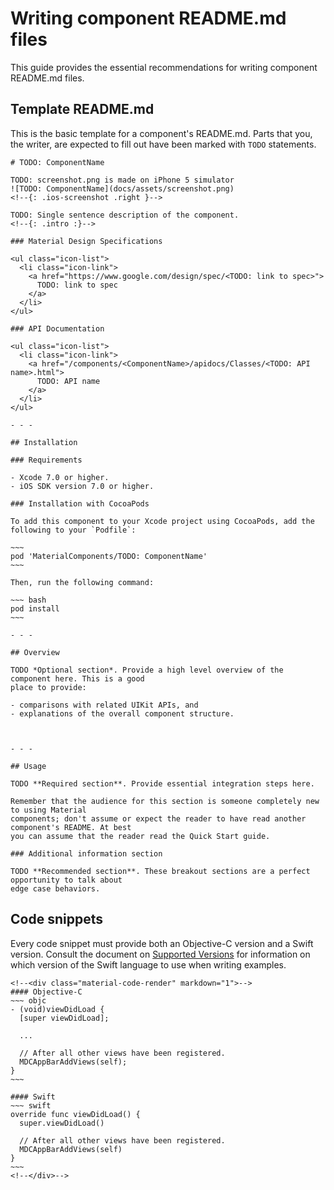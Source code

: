 # Writing component README.md files

This guide provides the essential recommendations for writing component README.md files.

## Template README.md

This is the basic template for a component's README.md. Parts that you, the writer, are expected to
fill out have been marked with `TODO` statements.


    # TODO: ComponentName

    TODO: screenshot.png is made on iPhone 5 simulator
    ![TODO: ComponentName](docs/assets/screenshot.png)
    <!--{: .ios-screenshot .right }-->

    TODO: Single sentence description of the component.
    <!--{: .intro :}-->

    ### Material Design Specifications

    <ul class="icon-list">
      <li class="icon-link">
        <a href="https://www.google.com/design/spec/<TODO: link to spec>">
          TODO: link to spec
        </a>
      </li>
    </ul>

    ### API Documentation

    <ul class="icon-list">
      <li class="icon-link">
        <a href="/components/<ComponentName>/apidocs/Classes/<TODO: API name>.html">
          TODO: API name
        </a>
      </li>
    </ul>

    - - -

    ## Installation

    ### Requirements

    - Xcode 7.0 or higher.
    - iOS SDK version 7.0 or higher.

    ### Installation with CocoaPods

    To add this component to your Xcode project using CocoaPods, add the
    following to your `Podfile`:

    ~~~
    pod 'MaterialComponents/TODO: ComponentName'
    ~~~

    Then, run the following command:

    ~~~ bash
    pod install
    ~~~

    - - -

    ## Overview

    TODO *Optional section*. Provide a high level overview of the component here. This is a good
    place to provide:

    - comparisons with related UIKit APIs, and
    - explanations of the overall component structure.



    - - -

    ## Usage

    TODO **Required section**. Provide essential integration steps here.

    Remember that the audience for this section is someone completely new to using Material
    components; don't assume or expect the reader to have read another component's README. At best
    you can assume that the reader read the Quick Start guide.

    ### Additional information section

    TODO **Recommended section**. These breakout sections are a perfect opportunity to talk about
    edge case behaviors.

## Code snippets

Every code snippet must provide both an Objective-C version and a Swift version. Consult the
document on [Supported Versions](supported_versions.md) for information on which version of the
Swift language to use when writing examples.

    <!--<div class="material-code-render" markdown="1">-->
    #### Objective-C
    ~~~ objc
    - (void)viewDidLoad {
      [super viewDidLoad];

      ...

      // After all other views have been registered.
      MDCAppBarAddViews(self);
    }
    ~~~

    #### Swift
    ~~~ swift
    override func viewDidLoad() {
      super.viewDidLoad()

      // After all other views have been registered.
      MDCAppBarAddViews(self)
    }
    ~~~
    <!--</div>-->
